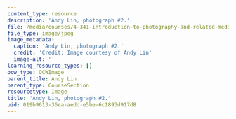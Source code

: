 ```yaml
---
content_type: resource
description: 'Andy Lin, photograph #2.'
file: /media/courses/4-341-introduction-to-photography-and-related-media-fall-2007/019b961336eaaedde5be6c1893d917d8_lin2.jpg
file_type: image/jpeg
image_metadata:
  caption: 'Andy Lin, photograph #2.'
  credit: 'Credit: Image courtesy of Andy Lin'
  image-alt: ''
learning_resource_types: []
ocw_type: OCWImage
parent_title: Andy Lin
parent_type: CourseSection
resourcetype: Image
title: 'Andy Lin, photograph #2.'
uid: 019b9613-36ea-aedd-e5be-6c1893d917d8
---
```

